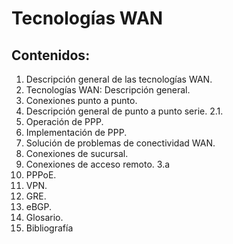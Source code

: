 # Tecnologías WAN



## Contenidos:
1. Descripción general de las tecnologías WAN. 
1. Tecnologías WAN: Descripción general. 
2. Conexiones punto a punto.
 2. Descripción general de punto a punto serie. 2.1.
 2. Operación de PPP. 
 2. Implementación de PPP.
 2. Solución de problemas de conectividad WAN. 
3. Conexiones de sucursal. 
 3. Conexiones de acceso remoto. 3.a
 3. PPPoE.
 3. VPN. 
 3. GRE. 
 3. eBGP. 
4. Glosario. 
5. Bibliografía



